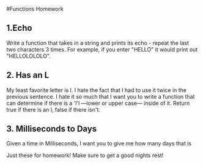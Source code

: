 #Functions Homework

## 1.Echo

Write a function that takes in a string and prints its echo - repeat the last two characters 3 times. For example, if you enter "HELLO" it would print out "HELLOLOLOLO". 

## 2. Has an L

My least favorite letter is l. I hate the fact that I had to use it twice in the previous sentence. I hate it so much that I want you to write a function that can determine if there is a 'l'l —lower or upper case— inside of it. Return true if there is an l, false if there isn't. 

## 3. Milliseconds to Days
Given a time in Milliseconds, I want you to give me how many days that is

Just these for homework! Make sure to get a good nights rest!


